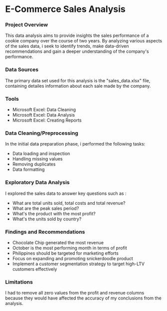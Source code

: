 # E-Commerce Sales Analysis


### Project Overview

This data analysis aims to provide insights the sales performance of a cookie company over the course of two years. By analyzing various aspects of the sales data, i seek to identify trends, make data-driven recommendations and gain a deeper understanding of the company's performance.


### Data Sources

The primary data set used for this analysis is the "sales_data.xlsx" file, containing detailes information about each sale made by the company.


### Tools

- Microsoft Excel: Data Cleaning
- Microsoft Excel: Data Analysis
- Microsoft Excel: Creating Reports

### Data Cleaning/Preprocessing

In the initial data preparation phase, i performed the following tasks:
- Data loading and inspection
- Handling missing values
- Removing duplicates
- Data formatting


### Exploratory Data Analysis

I explored the sales data to answer key questions such as :
- What are total units sold, total costs and total revenue?
- What are the peak sales period?
- What's the product with the most profit?
- What's the units sold by country?


### Findings and Recommendations

- Chocolate Chip generated the most revenue
- October is the most performing month in terms of profit
- Philippines should be targeted for marketing efforts
- Focus on expanding and promoting snickerdoodle product
- Implement a customer segmentation strategy to target high-LTV customers effectively


### Limitations

I had to remove all zero values from the profit and revenue columns because they would have affected the accuracy of my conclusions from the analysis.
